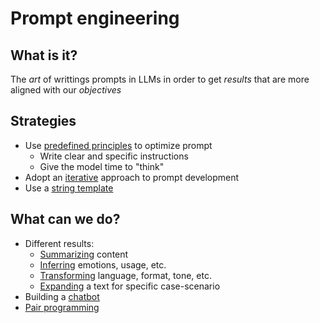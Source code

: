 # Prompt engineering

## What is it?

The *art* of writtings prompts in LLMs in order to get *results* that are more aligned with our *objectives*

## Strategies
- Use [predefined principles](../../Data%20science/Prompt%20engineering/principles_of_prompting.md) to optimize prompt
    - Write clear and specific instructions
    - Give the model time to "think"
- Adopt an [iterative](../../Data%20science/Prompt%20engineering/iterative_prompt_development.md) approach to prompt development
- Use a [string template](../../Data%20science/Prompt%20engineering/string_template.md)

## What can we do?
- Different results:
    - [Summarizing](../../Data%20science/Prompt%20engineering/prompt_summarize.md) content
    - [Inferring](../../Data%20science/Prompt%20engineering/inferring.md) emotions, usage, etc.
    - [Transforming](../../Data%20science/Prompt%20engineering/transforming.md) language, format, tone, etc.
    - [Expanding](../../Data%20science/Prompt%20engineering/expanding.md) a text for specific case-scenario
- Building a [chatbot](../../Data%20science/Prompt%20engineering/chatbot.md)
- [Pair programming](../../Data%20science/Prompt%20engineering/pair_programming_scenario.md)
